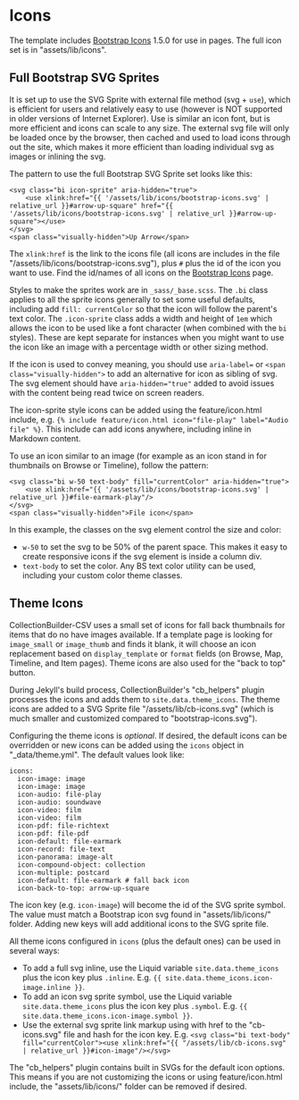 # Icons

The template includes [Bootstrap Icons](https://icons.getbootstrap.com/) 1.5.0 for use in pages.
The full icon set is in "assets/lib/icons".

## Full Bootstrap SVG Sprites

It is set up to use the SVG Sprite with external file method (svg + `use`), which is efficient for users and relatively easy to use (however is NOT supported in older versions of Internet Explorer). 
Use is similar an icon font, but is more efficient and icons can scale to any size.
The external svg file will only be loaded once by the browser, then cached and used to load icons through out the site, which makes it more efficient than loading individual svg as images or inlining the svg.

The pattern to use the full Bootstrap SVG Sprite set looks like this:

```
<svg class="bi icon-sprite" aria-hidden="true">
    <use xlink:href="{{ '/assets/lib/icons/bootstrap-icons.svg' | relative_url }}#arrow-up-square" href="{{ '/assets/lib/icons/bootstrap-icons.svg' | relative_url }}#arrow-up-square"></use>
</svg>
<span class="visually-hidden">Up Arrow</span>
```

The `xlink:href` is the link to the icons file (all icons are includes in the file "/assets/lib/icons/bootstrap-icons.svg"), plus `#` plus the id of the icon you want to use. 
Find the id/names of all icons on the [Bootstrap Icons](https://icons.getbootstrap.com/) page.

Styles to make the sprites work are in `_sass/_base.scss`. 
The `.bi` class applies to all the sprite icons generally to set some useful defaults, including add `fill: currentColor` so that the icon will follow the parent's text color.
The `.icon-sprite` class adds a width and height of `1em` which allows the icon to be used like a font character (when combined with the `bi` styles).
These are kept separate for instances when you might want to use the icon like an image with a percentage width or other sizing method.

If the icon is used to convey meaning, you should use `aria-label=` or `<span class="visually-hidden">` to add an alternative for icon as sibling of svg.
The svg element should have `aria-hidden="true"` added to avoid issues with the content being read twice on screen readers. 

The icon-sprite style icons can be added using the feature/icon.html include, 
e.g. `{% include feature/icon.html icon="file-play" label="Audio file" %}`.
This include can add icons anywhere, including inline in Markdown content.

To use an icon similar to an image (for example as an icon stand in for thumbnails on Browse or Timeline), follow the pattern:

```
<svg class="bi w-50 text-body" fill="currentColor" aria-hidden="true">
    <use xlink:href="{{ '/assets/lib/icons/bootstrap-icons.svg' | relative_url }}#file-earmark-play"/>
</svg>
<span class="visually-hidden">File icon</span>
```

In this example, the classes on the svg element control the size and color: 

- `w-50` to set the svg to be 50% of the parent space. This makes it easy to create responsive icons if the svg element is inside a column div.
- `text-body` to set the color. Any BS text color utility can be used, including your custom color theme classes.

## Theme Icons

CollectionBuilder-CSV uses a small set of icons for fall back thumbnails for items that do no have images available. 
If a template page is looking for `image_small` or `image_thumb` and finds it blank, it will choose an icon replacement based on `display_template` or `format` fields (on Browse, Map, Timeline, and Item pages).
Theme icons are also used for the "back to top" button.

During Jekyll's build process, CollectionBuilder's "cb_helpers" plugin processes the icons and adds them to `site.data.theme_icons`. 
The theme icons are added to a SVG Sprite file "/assets/lib/cb-icons.svg" (which is much smaller and customized compared to "bootstrap-icons.svg").

Configuring the theme icons is *optional*. 
If desired, the default icons can be overridden or new icons can be added using the `icons` object in "_data/theme.yml". 
The default values look like:

```
icons: 
  icon-image: image
  icon-image: image
  icon-audio: file-play
  icon-audio: soundwave
  icon-video: film
  icon-video: film
  icon-pdf: file-richtext
  icon-pdf: file-pdf
  icon-default: file-earmark
  icon-record: file-text
  icon-panorama: image-alt
  icon-compound-object: collection 
  icon-multiple: postcard
  icon-default: file-earmark # fall back icon
  icon-back-to-top: arrow-up-square
```

The icon key (e.g. `icon-image`) will become the id of the SVG sprite symbol. 
The value must match a Bootstrap icon svg found in "assets/lib/icons/" folder.
Adding new keys will add additional icons to the SVG sprite file.

All theme icons configured in `icons` (plus the default ones) can be used in several ways:

- To add a full svg inline, use the Liquid variable `site.data.theme_icons` plus the icon key plus `.inline`. E.g. `{{ site.data.theme_icons.icon-image.inline }}`.
- To add an icon svg sprite symbol, use the Liquid variable  `site.data.theme_icons` plus the icon key plus `.symbol`. E.g. `{{ site.data.theme_icons.icon-image.symbol }}`.
- Use the external svg sprite link markup using with href to the "cb-icons.svg" file and hash for the icon key. E.g. `<svg class="bi text-body" fill="currentColor"><use xlink:href="{{ "/assets/lib/cb-icons.svg" | relative_url }}#icon-image"/></svg>`

The "cb_helpers" plugin contains built in SVGs for the default icon options.
This means if you are not customizing the icons or using feature/icon.html include, the "assets/lib/icons/" folder can be removed if desired.